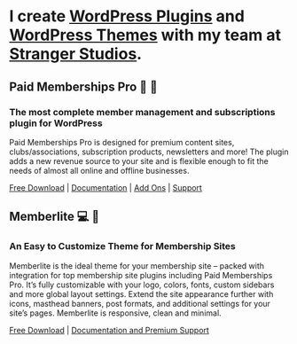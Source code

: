 # I create [WordPress Plugins](https://www.strangerstudios.com/wordpress-plugins/) and [WordPress Themes](https://www.strangerstudios.com/wordpress-themes/) with my team at [Stranger Studios](https://www.strangerstudios.com).

## Paid Memberships Pro :busts_in_silhouette: :electric_plug:
### The most complete member management and subscriptions plugin for WordPress

Paid Memberships Pro is designed for premium content sites, clubs/associations, subscription products, newsletters and more! The plugin adds a new revenue source to your site and is flexible enough to fit the needs of almost all online and offline businesses.

[Free Download](https://www.paidmembershipspro.com/documentation/download/) | [Documentation](https://www.paidmembershipspro.com/) | [Add Ons](https://www.paidmembershipspro.com/add-ons/) | [Support](https://www.paidmembershipspro.com/support)

## Memberlite :computer: :art: 
### An Easy to Customize Theme for Membership Sites

Memberlite is the ideal theme for your membership site – packed with integration for top membership site plugins including Paid Memberships Pro. It’s fully customizable with your logo, colors, fonts, custom sidebars and more global layout settings. Extend the site appearance further with icons, masthead banners, post formats, and additional settings for your site’s pages. Memberlite is responsive, clean and minimal.

[Free Download](https://memberlitetheme.com/download/) | [Documentation and Premium Support](https://memberlitetheme.com/)
